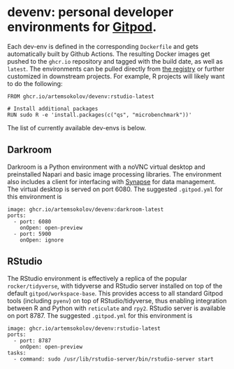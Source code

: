 # devenv: personal developer environments for [Gitpod](https://gitpod.io/).

Each dev-env is defined in the corresponding `Dockerfile` and gets automatically built by Github Actions. The resulting Docker images get pushed to the `ghcr.io` repository and tagged with the build date, as well as `latest`. The environments can be pulled directly from [the registry](https://github.com/ArtemSokolov/devenv/pkgs/container/devenv) or further customized in downstream projects. For example, R projects will likely want to do the following:

```
FROM ghcr.io/artemsokolov/devenv:rstudio-latest

# Install additional packages
RUN sudo R -e 'install.packages(c("qs", "microbenchmark"))'
```

The list of currently available dev-envs is below.

## Darkroom

Darkroom is a Python environment with a noVNC virtual desktop and preinstalled Napari and basic image processing libraries. The environment also includes a client for interfacing with [Synapse](https://synapse.org/) for data management. The virtual desktop is served on port 6080. The suggested `.gitpod.yml` for this environment is

```
image: ghcr.io/artemsokolov/devenv:darkroom-latest
ports:
  - port: 6080
    onOpen: open-preview
  - port: 5900
    onOpen: ignore
```

## RStudio

The RStudio environment is effectively a replica of the popular `rocker/tidyverse`, with tidyverse and RStudio server installed on top of the default `gitpod/workspace-base`. This provides access to all standard Gitpod tools (including `pyenv`) on top of RStudio/tidyverse, thus enabling integration between R and Python with `reticulate` and `rpy2`. RStudio server is available on port 8787. The suggested `.gitpod.yml` for this environment is

```
image: ghcr.io/artemsokolov/devenv:rstudio-latest
ports:
  - port: 8787
    onOpen: open-preview
tasks:
  - command: sudo /usr/lib/rstudio-server/bin/rstudio-server start
```
